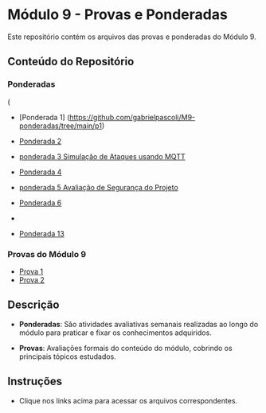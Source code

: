 # Módulo 9 - Provas e Ponderadas

Este repositório contém os arquivos das provas e ponderadas do Módulo 9.

## Conteúdo do Repositório

### Ponderadas
(
- [Ponderada 1] (https://github.com/gabrielpascoli/M9-ponderadas/tree/main/p1)
- [Ponderada 2](https://github.com/gabrielpascoli/M9-ponderadas/tree/main/p2)

- [ponderada 3 Simulação de Ataques usando MQTT](https://github.com/gabrielpascoli/M9-ponderadas/tree/main/p3)

- [Ponderada 4](https://github.com/gabrielpascoli/M9-ponderadas/tree/main/p4)
- [ponderada 5 Avaliação de Segurança do Projeto](https://github.com/gabrielpascoli/M9-ponderadas/tree/main/p5)

- [Ponderada 6](https://github.com/gabrielpascoli/M9-ponderadas/tree/main/p6)
- 
- [Ponderada 13](https://github.com/gabrielpascoli/M9-ponderadas/tree/main/p13)

### Provas do Módulo 9

- [Prova 1](https://github.com/gabrielpascoli/M9-ponderadas/blob/main/provas%20do%20modulo%2009/Prova_1.pdf)
- [Prova 2](https://github.com/gabrielpascoli/M9-ponderadas/blob/main/provas%20do%20modulo%2009/Prova_2.pdf)

## Descrição

- **Ponderadas**: São atividades avaliativas semanais realizadas ao longo do módulo para praticar e fixar os conhecimentos adquiridos.

- **Provas**: Avaliações formais do conteúdo do módulo, cobrindo os principais tópicos estudados.

## Instruções

- Clique nos links acima para acessar os arquivos correspondentes.


